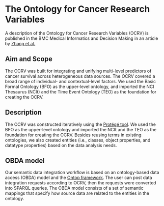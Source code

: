 # The Ontology for Cancer Research Variables


A description of the Ontology for Cancer Research Variables (OCRV) is published in the BMC Medical Informatics and Decision Making in an article by [Zhang et al.](https://bmcmedinformdecismak.biomedcentral.com/articles/10.1186/s12911-018-0636-4)

## Aim and Scope

The OCRV was built for integrating and unifying multi-level predictors of cancer survival across heterogeneous data sources. The OCRV covered a broad range of individual- and contextual-level factors. We used the Basic Formal Ontology (BFO) as the upper-level ontology, and imported the NCI Thesaurus (NCIt) and the Time Event Ontology (TEO) as the foundation for creating the OCRV.

## Description

The OCRV was constructed iteratively using the [Protégé tool](https://protege.stanford.edu/). We used the BFO as the upper-level ontology and imported the NCIt and the TEO as the foundation for creating the OCRV. Besides reusing terms in existing ontologies, we also created entities (i.e., classes, object properties, and datatype properties) based on the data analysis needs.

## OBDA model
Our semantic data integration workflow is based on an ontology-based data access (OBDA) model and the [Ontop framework](https://ontop.inf.unibz.it/). The user can post data integration requests according to OCRV, then the requests were converted into SPARQL queries. The OBDA model consists of a set of semantic mappings that specify how source data are related to the entities in the ontology.
